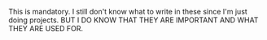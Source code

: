 This is mandatory. I still don't know what to write in these since I'm just doing projects.
BUT I DO KNOW THAT THEY ARE IMPORTANT AND WHAT THEY ARE USED FOR.
